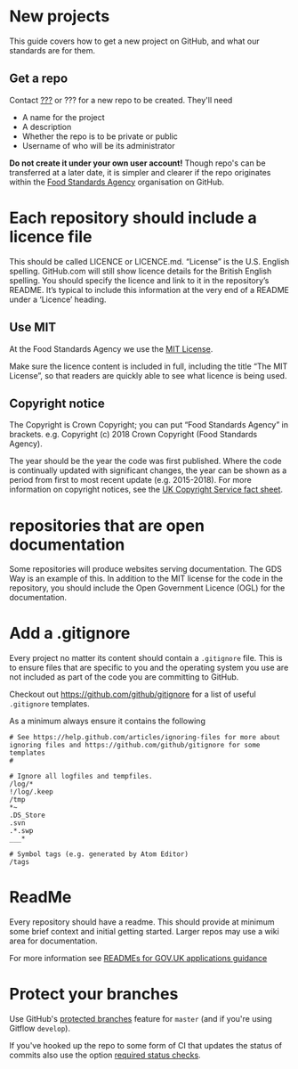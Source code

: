 # New projects

This guide covers how to get a new project on GitHub, and what our standards are for them.

## Get a repo

Contact [???](https://github.com/???) or ??? for a new repo to be created. They'll need

- A name for the project
- A description
- Whether the repo is to be private or public
- Username of who will be its administrator

**Do not create it under your own user account!** Though repo's can be transferred at a later date, it is simpler and clearer if the repo originates within the [Food Standards Agency](https://github.com/foodstandardsagency) organisation on GitHub.


# Each repository should include a licence file
This should be called LICENCE or LICENCE.md. “License” is the U.S. English spelling.
GitHub.com will still show licence details for the British English spelling.
You should specify the licence and link to it in the repository’s README. It’s typical to include this information at the very end of a README under a ‘Licence’ heading.

## Use MIT
At the Food Standards Agency we use the [MIT License](https://opensource.org/licenses/MIT).

Make sure the licence content is included in full, including the title “The MIT License”, so that readers are quickly able to see what licence is being used.

## Copyright notice
The Copyright is Crown Copyright; you can put “Food Standards Agency” in brackets.
e.g. Copyright (c) 2018 Crown Copyright (Food Standards Agency).

The year should be the year the code was first published. Where the code is continually updated with significant changes, the year can be shown as a period from first to most recent update (e.g. 2015-2018).
For more information on copyright notices, see the [UK Copyright Service fact sheet](http://www.copyrightservice.co.uk/copyright/p03_copyright_notices).

# repositories that are open documentation
Some repositories will produce websites serving documentation. The GDS Way is an example of this. In addition to the MIT license for the code in the repository, you should include the Open Government Licence (OGL) for the documentation.


# Add a .gitignore

Every project no matter its content should contain a `.gitignore` file. This is to ensure files that are specific to you and the operating system you use are not included as part of the code you are committing to GitHub.

Checkout out <https://github.com/github/gitignore> for a list of useful `.gitignore` templates.

As a minimum always ensure it contains the following

```text
# See https://help.github.com/articles/ignoring-files for more about ignoring files and https://github.com/github/gitignore for some templates
#

# Ignore all logfiles and tempfiles.
/log/*
!/log/.keep
/tmp
*~
.DS_Store
.svn
.*.swp
___*

# Symbol tags (e.g. generated by Atom Editor)
/tags
```

# ReadMe
Every repository should have a readme.  This should provide at minimum some brief context and initial getting started.  Larger repos may use a wiki area for documentation.

For more information see [READMEs for GOV.UK applications guidance](https://docs.publishing.service.gov.uk/manual/readmes.html)


# Protect your branches

Use GitHub's [protected branches](https://help.github.com/articles/about-protected-branches/) feature for `master` (and if you're using Gitflow `develop`).

If you've hooked up the repo to some form of CI that updates the status of commits also use the option [required status checks](https://help.github.com/articles/about-required-status-checks/).
